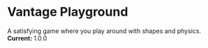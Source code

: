 # Vantage Playground
A satisfying game where you play around with shapes and physics.
<b>Current: </b> 1.0.0
